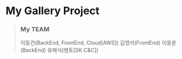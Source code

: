 # My Gallery Project

 > ### My TEAM
 > 이동건(BackEnd, FrontEnd, Cloud[AWS]) 김영석(FrontEnd) 이동윤(BackEnd) 유해식(멘토[SK C&C])
